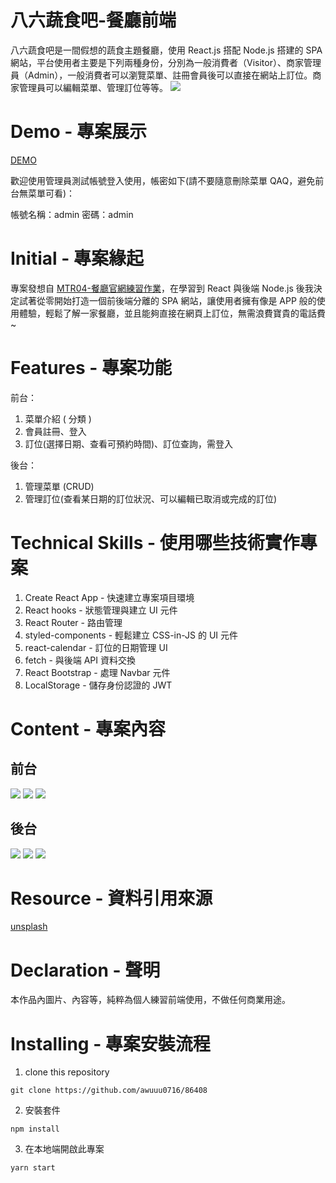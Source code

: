 # 八六蔬食吧-餐廳前端
八六蔬食吧是一間假想的蔬食主題餐廳，使用 React.js 搭配 Node.js 搭建的 SPA 網站，平台使用者主要是下列兩種身份，分別為一般消費者（Visitor）、商家管理員（Admin），一般消費者可以瀏覽菜單、註冊會員後可以直接在網站上訂位。商家管理員可以編輯菜單、管理訂位等等。
![](https://i.imgur.com/UqQe02e.jpg)
# Demo - 專案展示
[DEMO](https://awuuu0716.github.io/86408/#/)

歡迎使用管理員測試帳號登入使用，帳密如下(請不要隨意刪除菜單 QAQ，避免前台無菜單可看)：

帳號名稱：admin
密碼：admin

# Initial - 專案緣起
專案發想自 [MTR04-餐廳官網練習作業](https://github.com/Lidemy/mentor-program-4th-awuuu0716/tree/master/homeworks/week6)，在學習到 React 與後端 Node.js 後我決定試著從零開始打造一個前後端分離的 SPA 網站，讓使用者擁有像是 APP 般的使用體驗，輕鬆了解一家餐廳，並且能夠直接在網頁上訂位，無需浪費寶貴的電話費~

# Features - 專案功能
前台：
1. 菜單介紹 ( 分類 )
2. 會員註冊、登入
3. 訂位(選擇日期、查看可預約時間)、訂位查詢，需登入

後台：
1. 管理菜單 (CRUD)
2. 管理訂位(查看某日期的訂位狀況、可以編輯已取消或完成的訂位)

# Technical Skills - 使用哪些技術實作專案
1. Create React App - 快速建立專案項目環境
2. React hooks - 狀態管理與建立 UI 元件
3. React Router - 路由管理
4. styled-components - 輕鬆建立 CSS-in-JS 的 UI 元件
5. react-calendar - 訂位的日期管理 UI
6. fetch - 與後端 API 資料交換
7. React Bootstrap - 處理 Navbar 元件
8. LocalStorage - 儲存身份認證的 JWT

# Content - 專案內容
## 前台
![](https://i.imgur.com/n4TTUJc.jpg)
![](https://i.imgur.com/fzNNKVM.jpg)
![](https://i.imgur.com/9gz2Aez.jpg)
## 後台
![](https://i.imgur.com/9eLFfCW.jpg)
![](https://i.imgur.com/NTRqdpg.jpg)
![](https://i.imgur.com/2UpCNv4.jpg)

# Resource - 資料引用來源
[unsplash](https://unsplash.com/)

# Declaration - 聲明
本作品內圖片、內容等，純粹為個人練習前端使用，不做任何商業用途。

# Installing - 專案安裝流程
1. clone this repository
``` 
git clone https://github.com/awuuu0716/86408
```

2. 安裝套件
```
npm install
```

3. 在本地端開啟此專案
```
yarn start
```